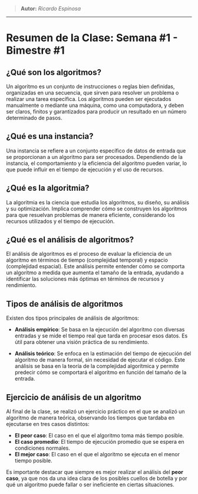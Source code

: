 > **Autor:** *Ricardo Espinosa*
---
# Resumen de la Clase: Semana #1 - Bimestre #1

## ¿Qué son los algoritmos?
Un algoritmo es un conjunto de instrucciones o reglas bien definidas, organizadas en una secuencia, que sirven para resolver un problema o realizar una tarea específica. Los algoritmos pueden ser ejecutados manualmente o mediante una máquina, como una computadora, y deben ser claros, finitos y garantizados para producir un resultado en un número determinado de pasos.

## ¿Qué es una instancia?
Una instancia se refiere a un conjunto específico de datos de entrada que se proporcionan a un algoritmo para ser procesados. Dependiendo de la instancia, el comportamiento y la eficiencia del algoritmo pueden variar, lo que puede influir en el tiempo de ejecución y el uso de recursos.

## ¿Qué es la algoritmia?
La algoritmia es la ciencia que estudia los algoritmos, su diseño, su análisis y su optimización. Implica comprender cómo se construyen los algoritmos para que resuelvan problemas de manera eficiente, considerando los recursos utilizados y el tiempo de ejecución.

## ¿Qué es el análisis de algoritmos?
El análisis de algoritmos es el proceso de evaluar la eficiencia de un algoritmo en términos de tiempo (complejidad temporal) y espacio (complejidad espacial). Este análisis permite entender cómo se comporta un algoritmo a medida que aumenta el tamaño de la entrada, ayudando a identificar las soluciones más óptimas en términos de recursos y rendimiento.

## Tipos de análisis de algoritmos
Existen dos tipos principales de análisis de algoritmos:

- **Análisis empírico**: Se basa en la ejecución del algoritmo con diversas entradas y se mide el tiempo real que tarda en procesar esos datos. Es útil para obtener una visión práctica de su rendimiento.
  
- **Análisis teórico**: Se enfoca en la estimación del tiempo de ejecución del algoritmo de manera formal, sin necesidad de ejecutar el código. Este análisis se basa en la teoría de la complejidad algorítmica y permite predecir cómo se comportará el algoritmo en función del tamaño de la entrada.

## Ejercicio de análisis de un algoritmo
Al final de la clase, se realizó un ejercicio práctico en el que se analizó un algoritmo de manera teórica, observando los tiempos que tardaba en ejecutarse en tres casos distintos:

- **El peor caso**: El caso en el que el algoritmo toma más tiempo posible.
- **El caso promedio**: El tiempo de ejecución promedio que se espera en condiciones normales.
- **El mejor caso**: El caso en el que el algoritmo se ejecuta en el menor tiempo posible.

Es importante destacar que siempre es mejor realizar el análisis del **peor caso**, ya que nos da una idea clara de los posibles cuellos de botella y por qué un algoritmo puede fallar o ser ineficiente en ciertas situaciones.